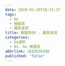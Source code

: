 ```yaml
---
date: 2018-01-29T18:31:37
tags:
  - Go
  - 微服务
  - 服务发现
title: 微服务04 - 服务发现
categories:
  - Go进阶
  - 01. Go 微服务
abbrlink: 2683639300
published: "false"
---
```

